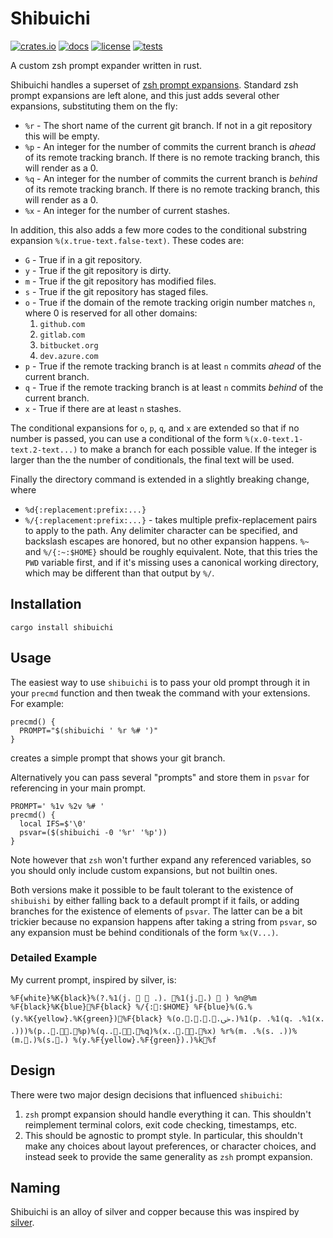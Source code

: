 Shibuichi
=========
[![crates.io](https://img.shields.io/crates/v/shibuichi)](https://crates.io/crates/shibuichi)
[![docs](https://docs.rs/shibuichi/badge.svg)](https://docs.rs/shibuichi)
[![license](https://img.shields.io/github/license/erikbrinkman/shibuichi)](LICENSE)
[![tests](https://github.com/erikbrinkman/shibuichi/actions/workflows/rust.yml/badge.svg)](https://github.com/erikbrinkman/shibuichi/actions/workflows/rust.yml)

A custom zsh prompt expander written in rust.

Shibuichi handles a superset of [zsh prompt
expansions](https://zsh.sourceforge.io/Doc/Release/Prompt-Expansion.html).
Standard zsh prompt expansions are left alone, and this just adds several other
expansions, substituting them on the fly:

 - `%r` - The short name of the current git branch. If not in a git repository
   this will be empty.
 - `%p` - An integer for the number of commits the current branch is *ahead* of
   its remote tracking branch. If there is no remote tracking branch, this will
   render as a 0.
 - `%q` - An integer for the number of commits the current branch is *behind*
   of its remote tracking branch. If there is no remote tracking branch, this
   will render as a 0.
 - `%x` - An integer for the number of current stashes.

 In addition, this also adds a few more codes to the conditional substring expansion
 `%(x.true-text.false-text)`. These codes are:

 - `G` - True if in a git repository.
 - `y` - True if the git repository is dirty.
 - `m` - True if the git repository has modified files.
 - `s` - True if the git repository has staged files.
 - `o` - True if the domain of the remote tracking origin number matches `n`,
   where 0 is reserved for all other domains:
    1. `github.com`
    2. `gitlab.com`
    3. `bitbucket.org`
    4. `dev.azure.com`
 - `p` - True if the remote tracking branch is at least `n` commits *ahead* of
   the current branch.
 - `q` - True if the remote tracking branch is at least `n` commits *behind* of
   the current branch.
 - `x` - True if there are at least `n` stashes.

The conditional expansions for `o`, `p`, `q`, and `x` are extended so that if
no number is passed, you can use a conditional of the form
`%(x.0-text.1-text.2-text...)` to make a branch for each possible value. If the
integer is larger than the the number of conditionals, the final text will be
used.

Finally the directory command is extended in a slightly breaking change, where

- `%d{:replacement:prefix:...}`
- `%/{:replacement:prefix:...}` - takes multiple prefix-replacement pairs to
  apply to the path. Any delimiter character can be specified, and backslash
  escapes are honored, but no other expansion happens. `%~` and `%/{:~:$HOME}`
  should be roughly equivalent. Note, that this tries the `PWD` variable first,
  and if it's missing uses a canonical working directory, which may be
  different than that output by `%/`.

Installation
------------

```
cargo install shibuichi
```

Usage
-----

The easiest way to use `shibuichi` is to pass your old prompt through it in
your `precmd` function and then tweak the command with your extensions. For
example:

```
precmd() {
  PROMPT="$(shibuichi ' %r %# ')"
}
```

creates a simple prompt that shows your git branch.

Alternatively you can pass several "prompts" and store them in `psvar` for
referencing in your main prompt.

```
PROMPT=' %1v %2v %# '
precmd() {
  local IFS=$'\0'
  psvar=($(shibuichi -0 '%r' '%p'))
}
```

Note however that `zsh` won't further expand any referenced variables, so you
should only include custom expansions, but not builtin ones.

Both versions make it possible to be fault tolerant to the existence of
`shibuishi` by either falling back to a default prompt if it fails, or adding
branches for the existence of elements of `psvar`. The latter can be a bit
trickier because no expansion happens after taking a string from `psvar`, so
any expansion must be behind conditionals of the form `%x(V...)`.

### Detailed Example

My current prompt, inspired by silver, is:

```
%F{white}%K{black}%(?.%1(j.   .). %1(j..)  ) %n@%m %F{black}%K{blue}%F{black} %/{::$HOME} %F{blue}%(G.%(y.%K{yellow}.%K{green})%F{black} %(o.....ﴃ.)%1(p. .%1(q. .%1(x. .)))%(p....%p)%(q....%q)%(x....%x) %r%(m. .%(s. .))%(m..)%(s..) %(y.%F{yellow}.%F{green}).)%k%f 
```

Design
------

There were two major design decisions that influenced `shibuichi`:

1. `zsh` prompt expansion should handle everything it can. This shouldn't
   reimplement terminal colors, exit code checking, timestamps, etc.
2. This should be agnostic to prompt style. In particular, this shouldn't make
   any choices about layout preferences, or character choices, and instead seek
   to provide the same generality as `zsh` prompt expansion.

Naming
------

Shibuichi is an alloy of silver and copper because this was inspired by
[silver](https://github.com/reujab/silver).
